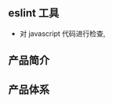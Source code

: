 ## eslint 工具

-   对 javascript 代码进行检查,

## 产品简介

<!-- [酷客 SCRM](https://work.kukr.com) 是一套专注于为电商商家、新零售商家研发的主要基于企业微信号的私域流量全链路运营解决方案，平台打通了企业微信号、公众号、抖音/快手、淘宝店铺订单系统等数据渠道，支持微信社群维护、客户标签化管理、查看店铺订单数据、发起粉丝微信聊天互动、抖音粉丝互动、公众号粉丝互动、发起运营活动等，助力商家团队成员以更高效的协作方式，为目标不断创造成果。 -->

## 产品体系

<!-- -   **电商商家解决方案：**
    为各类电商商家提供微信私域流量运营、商品供应链（选品中心）、商城搭建以及运营深度咨询等全链路服务；
-   **新零售商家解决方案：**
    为线下门店商家提供定制化的行业解决方案，具体服务覆盖客户粉丝标签化管理、商城快速搭建、各类营销工具等服务;

## 联系我们

-   **电话：** 400-0832-918
-   **邮箱：** service@ixiye.com
-   **地址：** 浙江省杭州市余杭区正元智慧大厦 B 座 16 楼
-   **加入我们：**<br>
    <img src="./img/wechat.jpeg" width="180" height="180"/> -->
